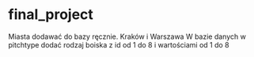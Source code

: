 # final_project
Miasta dodawać do bazy ręcznie. Kraków i Warszawa
W bazie danych w pitchtype dodać rodzaj boiska z id od 1 do 8 i wartościami od 1 do 8
